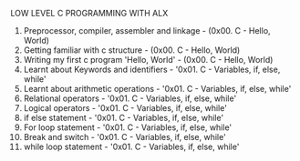 LOW LEVEL C PROGRAMMING WITH ALX

1. Preprocessor, compiler, assembler and linkage - (0x00. C - Hello, World)
2. Getting familiar with c structure - (0x00. C - Hello, World)
3. Writing my first c program 'Hello, World' - (0x00. C - Hello, World)
4. Learnt about Keywords and identifiers - '0x01. C - Variables, if, else, while'
5. Learnt about arithmetic operations - '0x01. C - Variables, if, else, while'
6. Relational operators - '0x01. C - Variables, if, else, while'
7. Logical operators - '0x01. C - Variables, if, else, while'
8. if else statement - '0x01. C - Variables, if, else, while'
9. For loop statement - '0x01. C - Variables, if, else, while'
10. Break and switch - '0x01. C - Variables, if, else, while'
11. while loop statement - '0x01. C - Variables, if, else, while'

